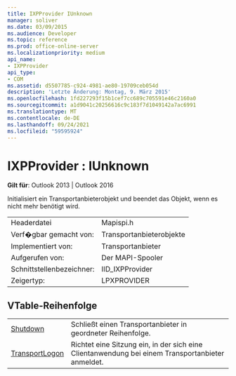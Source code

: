 ```yaml
---
title: IXPProvider IUnknown
manager: soliver
ms.date: 03/09/2015
ms.audience: Developer
ms.topic: reference
ms.prod: office-online-server
ms.localizationpriority: medium
api_name:
- IXPProvider
api_type:
- COM
ms.assetid: d5507785-c924-4981-ae80-19709ceb054d
description: 'Letzte Änderung: Montag, 9. März 2015'
ms.openlocfilehash: 1fd227293f15b1cef7cc689c705591e46c2160a0
ms.sourcegitcommit: a1d9041c20256616c9c183f7d1049142a7ac6991
ms.translationtype: MT
ms.contentlocale: de-DE
ms.lasthandoff: 09/24/2021
ms.locfileid: "59595924"
---
```

# <a name="ixpprovider--iunknown"></a>IXPProvider : IUnknown

  
  
**Gilt für**: Outlook 2013 | Outlook 2016 
  
Initialisiert ein Transportanbieterobjekt und beendet das Objekt, wenn es nicht mehr benötigt wird.
  
|||
|:-----|:-----|
|Headerdatei  <br/> |Mapispi.h  <br/> |
|Verf�gbar gemacht von:  <br/> |Transportanbieterobjekte  <br/> |
|Implementiert von:  <br/> |Transportanbieter  <br/> |
|Aufgerufen von:  <br/> |Der MAPI-Spooler  <br/> |
|Schnittstellenbezeichner:  <br/> |IID_IXPProvider  <br/> |
|Zeigertyp:  <br/> |LPXPROVIDER  <br/> |
   
## <a name="vtable-order"></a>VTable-Reihenfolge

|||
|:-----|:-----|
|[Shutdown](ixpprovider-shutdown.md) <br/> |Schließt einen Transportanbieter in geordneter Reihenfolge.  <br/> |
|[TransportLogon](ixpprovider-transportlogon.md) <br/> |Richtet eine Sitzung ein, in der sich eine Clientanwendung bei einem Transportanbieter anmeldet.  <br/> |
   

